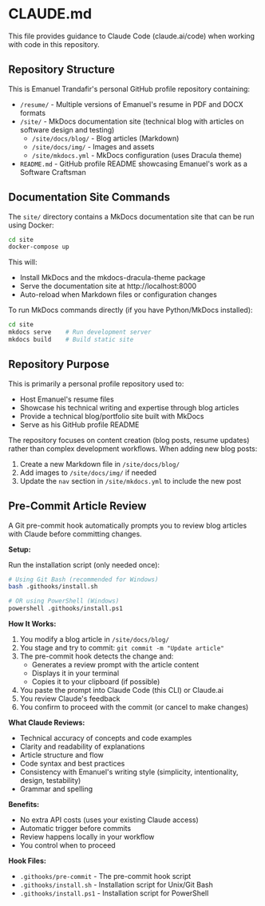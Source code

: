 # CLAUDE.md

This file provides guidance to Claude Code (claude.ai/code) when working with code in this repository.

## Repository Structure

This is Emanuel Trandafir's personal GitHub profile repository containing:

- `/resume/` - Multiple versions of Emanuel's resume in PDF and DOCX formats
- `/site/` - MkDocs documentation site (technical blog with articles on software design and testing)
  - `/site/docs/blog/` - Blog articles (Markdown)
  - `/site/docs/img/` - Images and assets
  - `/site/mkdocs.yml` - MkDocs configuration (uses Dracula theme)
- `README.md` - GitHub profile README showcasing Emanuel's work as a Software Craftsman

## Documentation Site Commands

The `site/` directory contains a MkDocs documentation site that can be run using Docker:

```bash
cd site
docker-compose up
```

This will:
- Install MkDocs and the mkdocs-dracula-theme package
- Serve the documentation site at http://localhost:8000
- Auto-reload when Markdown files or configuration changes

To run MkDocs commands directly (if you have Python/MkDocs installed):
```bash
cd site
mkdocs serve    # Run development server
mkdocs build    # Build static site
```

## Repository Purpose

This is primarily a personal profile repository used to:
- Host Emanuel's resume files
- Showcase his technical writing and expertise through blog articles
- Provide a technical blog/portfolio site built with MkDocs
- Serve as his GitHub profile README

The repository focuses on content creation (blog posts, resume updates) rather than complex development workflows. When adding new blog posts:
1. Create a new Markdown file in `/site/docs/blog/`
2. Add images to `/site/docs/img/` if needed
3. Update the `nav` section in `/site/mkdocs.yml` to include the new post

## Pre-Commit Article Review

A Git pre-commit hook automatically prompts you to review blog articles with Claude before committing changes.

**Setup:**

Run the installation script (only needed once):

```bash
# Using Git Bash (recommended for Windows)
bash .githooks/install.sh

# OR using PowerShell (Windows)
powershell .githooks/install.ps1
```

**How It Works:**

1. You modify a blog article in `/site/docs/blog/`
2. You stage and try to commit: `git commit -m "Update article"`
3. The pre-commit hook detects the change and:
   - Generates a review prompt with the article content
   - Displays it in your terminal
   - Copies it to your clipboard (if possible)
4. You paste the prompt into Claude Code (this CLI) or Claude.ai
5. You review Claude's feedback
6. You confirm to proceed with the commit (or cancel to make changes)

**What Claude Reviews:**
- Technical accuracy of concepts and code examples
- Clarity and readability of explanations
- Article structure and flow
- Code syntax and best practices
- Consistency with Emanuel's writing style (simplicity, intentionality, design, testability)
- Grammar and spelling

**Benefits:**
- No extra API costs (uses your existing Claude access)
- Automatic trigger before commits
- Review happens locally in your workflow
- You control when to proceed

**Hook Files:**
- `.githooks/pre-commit` - The pre-commit hook script
- `.githooks/install.sh` - Installation script for Unix/Git Bash
- `.githooks/install.ps1` - Installation script for PowerShell